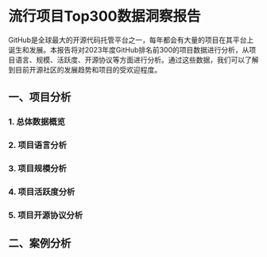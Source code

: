 # 流行项目Top300数据洞察报告
GitHub是全球最大的开源代码托管平台之一，每年都会有大量的项目在其平台上诞生和发展。本报告将对2023年度GitHub排名前300的项目数据进行分析，从项目语言、规模、活跃度、开源协议等方面进行分析。通过这些数据，我们可以了解到目前开源社区的发展趋势和项目的受欢迎程度。
## 一、项目分析
### 1. 总体数据概览

### 2. 项目语言分析

### 3. 项目规模分析

### 4. 项目活跃度分析

### 5. 项目开源协议分析

## 二、案例分析

